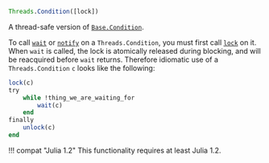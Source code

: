 ```julia
Threads.Condition([lock])
```

A thread-safe version of [`Base.Condition`](@ref).

To call [`wait`](@ref) or [`notify`](@ref) on a `Threads.Condition`, you must first call [`lock`](@ref) on it. When `wait` is called, the lock is atomically released during blocking, and will be reacquired before `wait` returns. Therefore idiomatic use of a `Threads.Condition` `c` looks like the following:

```julia
lock(c)
try
    while !thing_we_are_waiting_for
        wait(c)
    end
finally
    unlock(c)
end
```

!!! compat "Julia 1.2"
    This functionality requires at least Julia 1.2.

